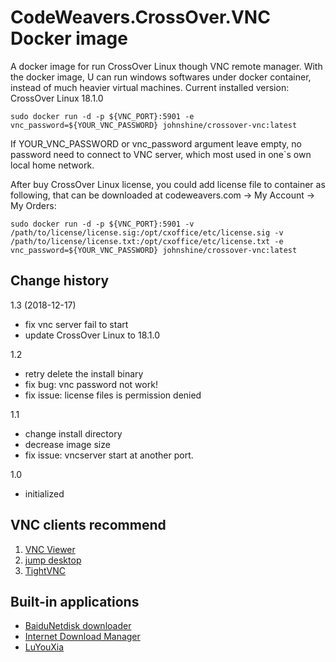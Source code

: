 # CodeWeavers.CrossOver.VNC Docker image
A docker image for run CrossOver Linux though VNC remote manager. With the docker image, U can run windows softwares under docker container, instead of much heavier virtual machines. Current installed version: CrossOver Linux 18.1.0

<!-- ## 最近外网一直不是很好，镜像一直push不到docker hub上面，导致docker hub上面不是最新的，所以大家就自己先build吧
-->

`sudo docker run -d -p ${VNC_PORT}:5901 -e vnc_password=${YOUR_VNC_PASSWORD} johnshine/crossover-vnc:latest`

If YOUR_VNC_PASSWORD or vnc_password argument leave empty, no password need to connect to VNC server, which most used in one\`s own local home network.
<!-- 使用优惠码：CYBERSTEAL9 购买CrossOver Linux一次性版只需9美元

With promotion Code: CYBERSTEAL9, purchase CrossOver Linux single version only for $9

使用授权证书激活, 证书可以在codeweavers.com官网，我的帐号->我的帐号->我的订单内下载

Activate by license file, that can be downloaded at codeweavers.com -> My Account -> My Orders
-->

After buy CrossOver Linux license, you could add license file to container as following, that can be downloaded at codeweavers.com -> My Account -> My Orders:

`sudo docker run -d -p ${VNC_PORT}:5901 -v /path/to/license/license.sig:/opt/cxoffice/etc/license.sig -v /path/to/license/license.txt:/opt/cxoffice/etc/license.txt -e vnc_password=${YOUR_VNC_PASSWORD} johnshine/crossover-vnc:latest`

<!-- 如果你对这个项目感兴趣，希望表达一份感谢之情，请打开支付宝<a href="https://mobile.alipay.com/index.htm" target="_blank"><img src="https://raw.githubusercontent.com/john-shine/DIY-iMac-CN/master/images/alipay.png" width="18"></a>扫描下面的二维码，你和我都将获得一份支付宝红包 -->

<!-- ![红包二维码](https://raw.githubusercontent.com/john-shine/DIY-iMac-CN/master/images/barcode.png) -->

## Change history

1.3 (2018-12-17)
* fix vnc server fail to start
* update CrossOver Linux to 18.1.0

1.2
* retry delete the install binary
* fix bug: vnc password not work!
* fix issue: license files is permission denied

1.1
* change install directory
* decrease image size
* fix issue: vncserver start at another port.


1.0
* initialized

## VNC clients recommend

1. [VNC Viewer](https://www.realvnc.com/en/connect/download/viewer/windows/)
2. [jump desktop](https://jumpdesktop.com/)
3. [TightVNC](https://github.com/TigerVNC/tigervnc/releases)

## Built-in applications

+ [BaiduNetdisk downloader](https://github.com/john-shine/Docker-CodeWeavers_CrossOver-VNC/tree/master/BaiduNetdisk)
+ [Internet Download Manager](https://github.com/john-shine/Docker-CodeWeavers_CrossOver-VNC/tree/master/Internet%20Download%20Manager)
+ [LuYouXia](https://github.com/john-shine/Docker-CodeWeavers_CrossOver-VNC/tree/master/Lyx)

